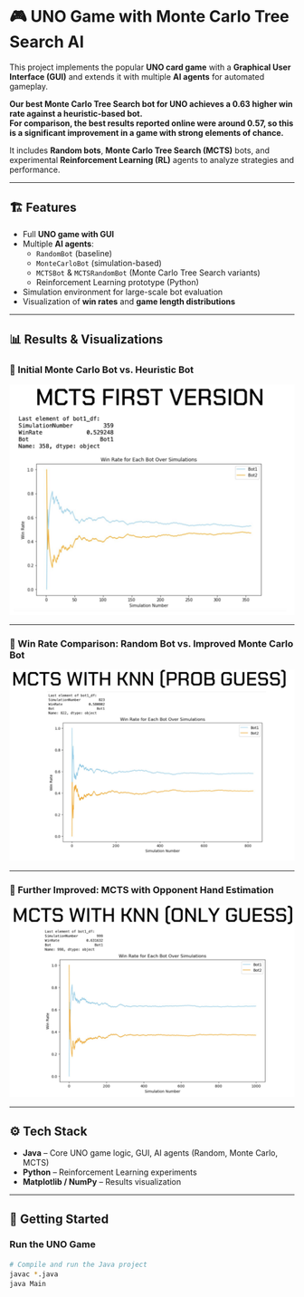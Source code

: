 # 🎮 UNO Game with Monte Carlo Tree Search AI

This project implements the popular **UNO card game** with a **Graphical User Interface (GUI)** and extends it with multiple **AI agents** for automated gameplay. 

**Our best **Monte Carlo Tree Search bot** for UNO achieves a **0.63 higher win rate** against a heuristic-based bot.  
For comparison, the best results reported online were around **0.57**, so this is a **significant improvement** in a game with strong elements of chance.**  

It includes **Random bots**, **Monte Carlo Tree Search (MCTS)** bots, and experimental **Reinforcement Learning (RL)** agents to analyze strategies and performance.  



---

## 🏗️ Features
- Full **UNO game with GUI**  
- Multiple **AI agents**:
  - `RandomBot` (baseline)  
  - `MonteCarloBot` (simulation-based)  
  - `MCTSBot` & `MCTSRandomBot` (Monte Carlo Tree Search variants)  
  - Reinforcement Learning prototype (Python)  
- Simulation environment for large-scale bot evaluation  
- Visualization of **win rates** and **game length distributions**  

---

## 📊 Results & Visualizations

### 🔹 Initial Monte Carlo Bot vs. Heuristic Bot
![Initial Version](firstVersion.png)

---

### 🔹 Win Rate Comparison: Random Bot vs. Improved Monte Carlo Bot
![Win Rate Random](withKnn.png)

---

### 🔹 Further Improved: MCTS with Opponent Hand Estimation
![MCTS Performance](improvedGuess.png)

---

## ⚙️ Tech Stack
- **Java** – Core UNO game logic, GUI, AI agents (Random, Monte Carlo, MCTS)  
- **Python** – Reinforcement Learning experiments  
- **Matplotlib / NumPy** – Results visualization  

---

## 🚀 Getting Started

### Run the UNO Game
```bash
# Compile and run the Java project
javac *.java
java Main
